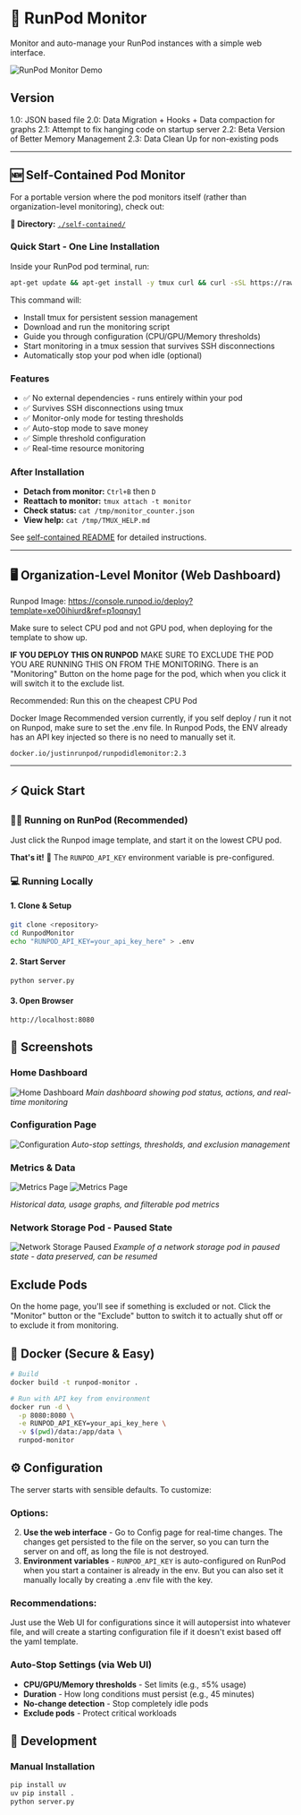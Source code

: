 # 🚀 RunPod Monitor

Monitor and auto-manage your RunPod instances with a simple web interface.

![RunPod Monitor Demo](ppt/runpod-monitor-demo-small.gif)

## Version
1.0: JSON based file
2.0: Data Migration + Hooks + Data compaction for graphs
2.1: Attempt to fix hanging code on startup server
2.2: Beta Version of Better Memory Management
2.3: Data Clean Up for non-existing pods

----

## 🆕 Self-Contained Pod Monitor

For a portable version where the pod monitors itself (rather than organization-level monitoring), check out:

**📁 Directory:** [`./self-contained/`](./self-contained/)

### Quick Start - One Line Installation

Inside your RunPod pod terminal, run:

```bash
apt-get update && apt-get install -y tmux curl && curl -sSL https://raw.githubusercontent.com/justinwlin/Runpod-Idle-Pod-Monitor/refs/heads/main/self-contained/quick_install.sh -o /tmp/quick_install.sh && chmod +x /tmp/quick_install.sh && /tmp/quick_install.sh
```

This command will:
- Install tmux for persistent session management
- Download and run the monitoring script
- Guide you through configuration (CPU/GPU/Memory thresholds)
- Start monitoring in a tmux session that survives SSH disconnections
- Automatically stop your pod when idle (optional)

### Features
- ✅ No external dependencies - runs entirely within your pod
- ✅ Survives SSH disconnections using tmux
- ✅ Monitor-only mode for testing thresholds
- ✅ Auto-stop mode to save money
- ✅ Simple threshold configuration
- ✅ Real-time resource monitoring

### After Installation
- **Detach from monitor:** `Ctrl+B` then `D`
- **Reattach to monitor:** `tmux attach -t monitor`
- **Check status:** `cat /tmp/monitor_counter.json`
- **View help:** `cat /tmp/TMUX_HELP.md`

See [self-contained README](./self-contained/README.md) for detailed instructions.

----

## 🖥️ Organization-Level Monitor (Web Dashboard)

Runpod Image:
https://console.runpod.io/deploy?template=xe00ihiurd&ref=p1oqnqy1

Make sure to select CPU pod and not GPU pod, when deploying for the template to show up.

**IF YOU DEPLOY THIS ON RUNPOD** MAKE SURE TO EXCLUDE THE POD YOU ARE RUNNING THIS ON FROM THE MONITORING. There is an "Monitoring" Button on the home page for the pod, which when you click it will switch it to the exclude list.

Recommended: Run this on the cheapest CPU Pod

Docker Image Recommended version currently, if you self deploy / run it not on Runpod, make sure to set the .env file. In Runpod Pods, the ENV already has an API key injected so there is no need to manually set it.
```
docker.io/justinrunpod/runpodidlemonitor:2.3
```

----

## ⚡ Quick Start

### 🏃‍♂️ Running on RunPod (Recommended)
Just click the Runpod image template, and start it on the lowest CPU pod.

**That's it!** 🎉 The `RUNPOD_API_KEY` environment variable is pre-configured.

### 💻 Running Locally

#### 1. Clone & Setup
```bash
git clone <repository>
cd RunpodMonitor
echo "RUNPOD_API_KEY=your_api_key_here" > .env
```

#### 2. Start Server
```bash
python server.py
```

#### 3. Open Browser
```
http://localhost:8080
```

## 📸 Screenshots

### Home Dashboard
![Home Dashboard](./Home.png)
*Main dashboard showing pod status, actions, and real-time monitoring*

### Configuration Page  
![Configuration](./Configuration.png)
*Auto-stop settings, thresholds, and exclusion management*

### Metrics & Data
![Metrics Page](./Metrics.png)
![Metrics Page](./table.png)

*Historical data, usage graphs, and filterable pod metrics*

### Network Storage Pod - Paused State
![Network Storage Paused](./ex_paused_state_with_network_storage.png)
*Example of a network storage pod in paused state - data preserved, can be resumed*

## Exclude Pods
On the home page, you'll see if something is excluded or not. Click the "Monitor" button or the "Exclude" button to switch it to actually shut off or to exclude it from monitoring.

## 🐳 Docker (Secure & Easy)

```bash
# Build
docker build -t runpod-monitor .

# Run with API key from environment
docker run -d \
  -p 8080:8080 \
  -e RUNPOD_API_KEY=your_api_key_here \
  -v $(pwd)/data:/app/data \
  runpod-monitor
```
## ⚙️ Configuration

The server starts with sensible defaults. To customize:

### Options:
2. **Use the web interface** - Go to Config page for real-time changes. The changes get persisted to the file on the server, so you can turn the server on and off, as long the file is not destroyed.
3. **Environment variables** - `RUNPOD_API_KEY` is auto-configured on RunPod when you start a container is already in the env. But you can also set it manually locally by creating a .env file with the key.

### Recommendations:
Just use the Web UI for configurations since it will autopersist into whatever file, and will create a starting configuration file if it doesn't exist based off the yaml template.

### Auto-Stop Settings (via Web UI)
- **CPU/GPU/Memory thresholds** - Set limits (e.g., ≤5% usage)
- **Duration** - How long conditions must persist (e.g., 45 minutes)
- **No-change detection** - Stop completely idle pods
- **Exclude pods** - Protect critical workloads

## 🔧 Development

### Manual Installation
```bash
pip install uv
uv pip install .
python server.py
```